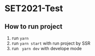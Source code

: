 # SET2021-Test

## How to run project

1. run `yarn`
2. run `yarn start` with run project by SSR
3. run ` yarn dev` with develope mode
